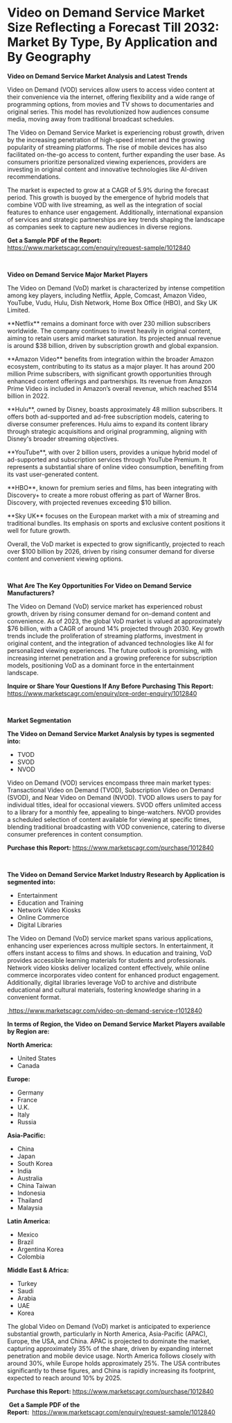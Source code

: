 <p><h1>Video on Demand Service Market Size Reflecting a Forecast Till 2032: Market By Type, By Application and By Geography</h1></p><p><strong>Video on Demand Service Market Analysis and Latest Trends</strong></p>
<p><p>Video on Demand (VOD) services allow users to access video content at their convenience via the internet, offering flexibility and a wide range of programming options, from movies and TV shows to documentaries and original series. This model has revolutionized how audiences consume media, moving away from traditional broadcast schedules.</p><p>The Video on Demand Service Market is experiencing robust growth, driven by the increasing penetration of high-speed internet and the growing popularity of streaming platforms. The rise of mobile devices has also facilitated on-the-go access to content, further expanding the user base. As consumers prioritize personalized viewing experiences, providers are investing in original content and innovative technologies like AI-driven recommendations.</p><p>The market is expected to grow at a CAGR of 5.9% during the forecast period. This growth is buoyed by the emergence of hybrid models that combine VOD with live streaming, as well as the integration of social features to enhance user engagement. Additionally, international expansion of services and strategic partnerships are key trends shaping the landscape as companies seek to capture new audiences in diverse regions.</p></p>
<p><strong>Get a Sample PDF of the Report:&nbsp;</strong> <a href="https://www.marketscagr.com/enquiry/request-sample/1012840?utm_campaign=2648&utm_medium=2&utm_source=Github&utm_content=ia&utm_term=17042025&utm_id=video-on-demand-service">https://www.marketscagr.com/enquiry/request-sample/1012840</a></p>
<p>&nbsp;</p>
<p><strong>Video on Demand Service Major Market Players</strong></p>
<p><p>The Video on Demand (VoD) market is characterized by intense competition among key players, including Netflix, Apple, Comcast, Amazon Video, YouTube, Vudu, Hulu, Dish Network, Home Box Office (HBO), and Sky UK Limited. </p><p>**Netflix** remains a dominant force with over 230 million subscribers worldwide. The company continues to invest heavily in original content, aiming to retain users amid market saturation. Its projected annual revenue is around $38 billion, driven by subscription growth and global expansion.</p><p>**Amazon Video** benefits from integration within the broader Amazon ecosystem, contributing to its status as a major player. It has around 200 million Prime subscribers, with significant growth opportunities through enhanced content offerings and partnerships. Its revenue from Amazon Prime Video is included in Amazon’s overall revenue, which reached $514 billion in 2022.</p><p>**Hulu**, owned by Disney, boasts approximately 48 million subscribers. It offers both ad-supported and ad-free subscription models, catering to diverse consumer preferences. Hulu aims to expand its content library through strategic acquisitions and original programming, aligning with Disney's broader streaming objectives.</p><p>**YouTube**, with over 2 billion users, provides a unique hybrid model of ad-supported and subscription services through YouTube Premium. It represents a substantial share of online video consumption, benefiting from its vast user-generated content.</p><p>**HBO**, known for premium series and films, has been integrating with Discovery+ to create a more robust offering as part of Warner Bros. Discovery, with projected revenues exceeding $10 billion.</p><p>**Sky UK** focuses on the European market with a mix of streaming and traditional bundles. Its emphasis on sports and exclusive content positions it well for future growth.</p><p>Overall, the VoD market is expected to grow significantly, projected to reach over $100 billion by 2026, driven by rising consumer demand for diverse content and convenient viewing options.</p></p>
<p>&nbsp;</p>
<p><strong>What Are The Key Opportunities For Video on Demand Service Manufacturers?</strong></p>
<p><p>The Video on Demand (VoD) service market has experienced robust growth, driven by rising consumer demand for on-demand content and convenience. As of 2023, the global VoD market is valued at approximately $76 billion, with a CAGR of around 14% projected through 2030. Key growth trends include the proliferation of streaming platforms, investment in original content, and the integration of advanced technologies like AI for personalized viewing experiences. The future outlook is promising, with increasing internet penetration and a growing preference for subscription models, positioning VoD as a dominant force in the entertainment landscape.</p></p>
<p><strong>Inquire or Share Your Questions If Any Before Purchasing This Report:</strong> <a href="https://www.marketscagr.com/enquiry/pre-order-enquiry/1012840?utm_campaign=2648&utm_medium=2&utm_source=Github&utm_content=ia&utm_term=17042025&utm_id=video-on-demand-service">https://www.marketscagr.com/enquiry/pre-order-enquiry/1012840</a></p>
<p>&nbsp;</p>
<p><strong>Market Segmentation</strong></p>
<p><strong>The Video on Demand Service Market Analysis by types is segmented into:</strong></p>
<p><ul><li>TVOD</li><li>SVOD</li><li>NVOD</li></ul></p>
<p><p>Video on Demand (VOD) services encompass three main market types: Transactional Video on Demand (TVOD), Subscription Video on Demand (SVOD), and Near Video on Demand (NVOD). TVOD allows users to pay for individual titles, ideal for occasional viewers. SVOD offers unlimited access to a library for a monthly fee, appealing to binge-watchers. NVOD provides a scheduled selection of content available for viewing at specific times, blending traditional broadcasting with VOD convenience, catering to diverse consumer preferences in content consumption.</p></p>
<p><strong>Purchase this Report:&nbsp;</strong><a href="https://www.marketscagr.com/purchase/1012840?utm_campaign=2648&utm_medium=2&utm_source=Github&utm_content=ia&utm_term=17042025&utm_id=video-on-demand-service">https://www.marketscagr.com/purchase/1012840</a></p>
<p>&nbsp;</p>
<p><strong>The Video on Demand Service Market Industry Research by Application is segmented into:</strong></p>
<p><ul><li>Entertainment</li><li>Education and Training</li><li>Network Video Kiosks</li><li>Online Commerce</li><li>Digital Libraries</li></ul></p>
<p><p>The Video on Demand (VoD) service market spans various applications, enhancing user experiences across multiple sectors. In entertainment, it offers instant access to films and shows. In education and training, VoD provides accessible learning materials for students and professionals. Network video kiosks deliver localized content effectively, while online commerce incorporates video content for enhanced product engagement. Additionally, digital libraries leverage VoD to archive and distribute educational and cultural materials, fostering knowledge sharing in a convenient format.</p></p>
<p><a href="https://www.marketscagr.com/video-on-demand-service-r1012840?utm_campaign=2648&utm_medium=2&utm_source=Github&utm_content=ia&utm_term=17042025&utm_id=video-on-demand-service">&nbsp;https://www.marketscagr.com/video-on-demand-service-r1012840</a></p>
<p><strong>In terms of Region, the Video on Demand Service Market Players available by Region are:</strong></p>
<p>
    <p> <strong> North America: </strong>
        <ul>
            <li>United States</li>
            <li>Canada</li>
        </ul>
        </p> 
    <p> <strong> Europe: </strong>
        <ul>
            <li>Germany</li>
            <li>France</li>
            <li>U.K.</li>
            <li>Italy</li>
            <li>Russia</li>
        </ul>
        </p> 
    <p> <strong> Asia-Pacific: </strong>
        <ul>
            <li>China</li>
            <li>Japan</li>
            <li>South Korea</li>
            <li>India</li>
            <li>Australia</li>
            <li>China Taiwan</li>
            <li>Indonesia</li>
            <li>Thailand</li>
            <li>Malaysia</li>
        </ul>
        </p> 
    <p> <strong> Latin America: </strong>
        <ul>
            <li>Mexico</li>
            <li>Brazil</li>
            <li>Argentina Korea</li>
            <li>Colombia</li>
        </ul>
        </p> 
    <p> <strong> Middle East & Africa: </strong>
        <ul>
            <li>Turkey</li>
            <li>Saudi</li>
            <li>Arabia</li>
            <li>UAE</li>
            <li>Korea</li>
        </ul>
    </p>
    </p>
<p><p>The global Video on Demand (VoD) market is anticipated to experience substantial growth, particularly in North America, Asia-Pacific (APAC), Europe, the USA, and China. APAC is projected to dominate the market, capturing approximately 35% of the share, driven by expanding internet penetration and mobile device usage. North America follows closely with around 30%, while Europe holds approximately 25%. The USA contributes significantly to these figures, and China is rapidly increasing its footprint, expected to reach around 10% by 2025.</p></p>
<p><strong>Purchase this Report: </strong><a href="https://www.marketscagr.com/purchase/1012840?utm_campaign=2648&utm_medium=2&utm_source=Github&utm_content=ia&utm_term=17042025&utm_id=video-on-demand-service">https://www.marketscagr.com/purchase/1012840</a></p>
<p>&nbsp;<strong>Get a Sample PDF of the Report:&nbsp;&nbsp;</strong><a href="https://www.marketscagr.com/enquiry/request-sample/1012840?utm_campaign=2648&utm_medium=2&utm_source=Github&utm_content=ia&utm_term=17042025&utm_id=video-on-demand-service">https://www.marketscagr.com/enquiry/request-sample/1012840</a></p>
<p><strong></strong></p>
<p><p></p><p></p><p></p></p>